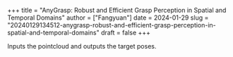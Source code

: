 +++
title = "AnyGrasp: Robust and Efficient Grasp Perception in Spatial and Temporal Domains"
author = ["Fangyuan"]
date = 2024-01-29
slug = "20240129134512-anygrasp-robust-and-efficient-grasp-perception-in-spatial-and-temporal-domains"
draft = false
+++

Inputs the pointcloud and outputs the target poses.
